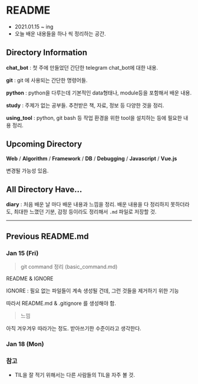 # README

- 2021.01.15 ~ ing
- 오늘 배운 내용들을 하나 씩 정리하는 공간.

## Directory Information

**chat_bot** : 첫 주에 만들었던 간단한 telegram chat_bot에 대한 내용.

**git** : git 에 사용되는 간단한 명령어들.

**python** : python을 다루는데 기본적인 data형태나, module등을 포함해서 배운 내용.

**study** : 주제가 없는 공부들. 추천받은 책, 자료, 정보 등 다양한 것을 정리.

**using_tool** : python, git bash 등 작업 환경을 위한 tool을 설치하는 등에 필요한 내용 정리.



## Upcoming Directory

**Web** / **Algorithm** / **Framework** / **DB** / **Debugging** / **Javascript** / **Vue.js**

변경될 가능성 있음.



## All Directory Have...

**diary** : 처음 배운 날 마다 배운 내용과 느낌을 정리. 배운 내용을 다 정리하지 못하더라도, 최대한 느꼈던 기분, 감정 등이라도 정리해서 `.md` 파일로 저장할 것.



---

## Previous README.md

### Jan 15 (Fri)

> git command 정리 (basic_command.md)

README & IGNORE

IGNORE : 필요 없는 파일들이 계속 생성될 건데, 그런 것들을 제거하기 위한 기능

따라서 README.md & .gitignore 를 생성해야 함.

> 느낌

아직 겨우겨우 따라가는 정도. 받아쓰기한 수준이라고 생각한다.

### Jan 18 (Mon)



### 참고

- TIL을 잘 적기 위해서는 다른 사람들의 TIL을 자주 볼 것.

